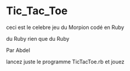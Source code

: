 # Tic_Tac_Toe


ceci est le celebre jeu du Morpion codé en Ruby 

du Ruby rien que du Ruby 

Par Abdel 

lancez juste le programme TicTacToe.rb et jouez 
